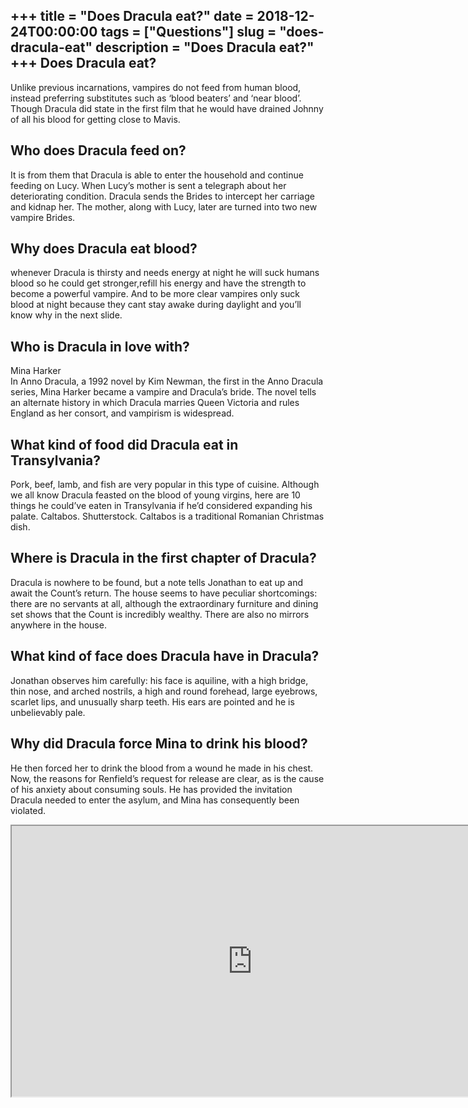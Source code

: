 +++
title = "Does Dracula eat?"
date = 2018-12-24T00:00:00
tags = ["Questions"]
slug = "does-dracula-eat"
description = "Does Dracula eat?"
+++
Does Dracula eat?
-----------------

Unlike previous incarnations, vampires do not feed from human blood, instead preferring substitutes such as ‘blood beaters’ and ‘near blood’. Though Dracula did state in the first film that he would have drained Johnny of all his blood for getting close to Mavis.

Who does Dracula feed on?
-------------------------

It is from them that Dracula is able to enter the household and continue feeding on Lucy. When Lucy’s mother is sent a telegraph about her deteriorating condition. Dracula sends the Brides to intercept her carriage and kidnap her. The mother, along with Lucy, later are turned into two new vampire Brides.

Why does Dracula eat blood?
---------------------------

whenever Dracula is thirsty and needs energy at night he will suck humans blood so he could get stronger,refill his energy and have the strength to become a powerful vampire. And to be more clear vampires only suck blood at night because they cant stay awake during daylight and you’ll know why in the next slide.

Who is Dracula in love with?
----------------------------

Mina Harker  
In Anno Dracula, a 1992 novel by Kim Newman, the first in the Anno Dracula series, Mina Harker became a vampire and Dracula’s bride. The novel tells an alternate history in which Dracula marries Queen Victoria and rules England as her consort, and vampirism is widespread.

What kind of food did Dracula eat in Transylvania?
--------------------------------------------------

Pork, beef, lamb, and fish are very popular in this type of cuisine. Although we all know Dracula feasted on the blood of young virgins, here are 10 things he could’ve eaten in Transylvania if he’d considered expanding his palate. Caltabos. Shutterstock. Caltabos is a traditional Romanian Christmas dish.

Where is Dracula in the first chapter of Dracula?
-------------------------------------------------

Dracula is nowhere to be found, but a note tells Jonathan to eat up and await the Count’s return. The house seems to have peculiar shortcomings: there are no servants at all, although the extraordinary furniture and dining set shows that the Count is incredibly wealthy. There are also no mirrors anywhere in the house.

What kind of face does Dracula have in Dracula?
-----------------------------------------------

Jonathan observes him carefully: his face is aquiline, with a high bridge, thin nose, and arched nostrils, a high and round forehead, large eyebrows, scarlet lips, and unusually sharp teeth. His ears are pointed and he is unbelievably pale.

Why did Dracula force Mina to drink his blood?
----------------------------------------------

He then forced her to drink the blood from a wound he made in his chest. Now, the reasons for Renfield’s request for release are clear, as is the cause of his anxiety about consuming souls. He has provided the invitation Dracula needed to enter the asylum, and Mina has consequently been violated.

<iframe allow="accelerometer; autoplay; clipboard-write; encrypted-media; gyroscope; picture-in-picture" allowfullscreen="" class="__youtube_prefs__  epyt-is-override  no-lazyload" data-no-lazy="1" data-origheight="433" data-origwidth="770" data-skipgform_ajax_framebjll="" height="433" id="_ytid_16263" loading="lazy" src="https://www.youtube.com/embed/XebzLcG1BoM?enablejsapi=1&autoplay=0&cc_load_policy=0&cc_lang_pref=&iv_load_policy=1&loop=0&modestbranding=0&rel=1&fs=1&playsinline=0&autohide=2&theme=dark&color=red&controls=1&" title="YouTube player" width="770"></iframe>